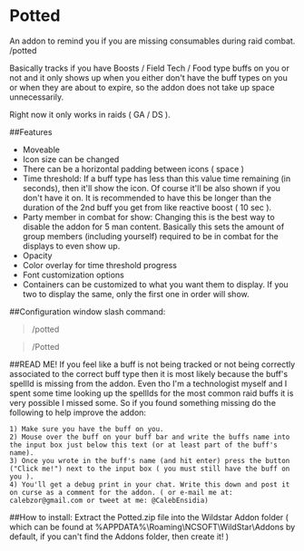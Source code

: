 Potted
======

An addon to remind you if you are missing consumables during raid combat. /potted

Basically tracks if you have Boosts / Field Tech / Food type buffs on you or not and it only shows up when you either don't have the buff types on you or when they are about to expire, so the addon does not take up space unnecessarily.

Right now it only works in raids ( GA / DS ).

##Features
* Moveable
* Icon size can be changed
* There can be a horizontal padding between icons ( space )
* Time threshold: If a buff type has less than this value time remaining (in seconds), then it'll show the icon. Of course it'll be also shown if you don't have it on. It is recommended to have this be longer than the duration of the 2nd buff you get from like reactive boost ( 10 sec ).
* Party member in combat for show: Changing this is the best way to disable the addon for 5 man content. Basically this sets the amount of group members (including yourself) required to be in combat for the displays to even show up.
* Opacity
* Color overlay for time threshold progress
* Font customization options
* Containers can be customized to what you want them to display. If you two to display the same, only the first one in order will show.

##Configuration window slash command:
> /potted

> /Potted

##READ ME!
If you feel like a buff is not being tracked or not being correctly associated to the correct buff type then it is most likely because the buff's spellId is missing from the addon. Even tho I'm a technologist myself and I spent some time looking up the spellIds for the most common raid buffs it is very possible I missed some. So if you found something missing do the following to help improve the addon:
 
	1) Make sure you have the buff on you.
	2) Mouse over the buff on your buff bar and write the buffs name into the input box just below this text (or at least part of the buff's name).
	3) Once you wrote in the buff's name (and hit enter) press the button ("Click me!") next to the input box ( you must still have the buff on you ).
	4) You'll get a debug print in your chat. Write this down and post it on curse as a comment for the addon. ( or e-mail me at: calebzor@gmail.com or tweet at me: @CalebEnsidia)
 
##How to install:
Extract the Potted.zip file into the Wildstar Addon folder ( which can be found at %APPDATA%\Roaming\NCSOFT\WildStar\Addons by default, if you can't find the Addons folder, then create it! )